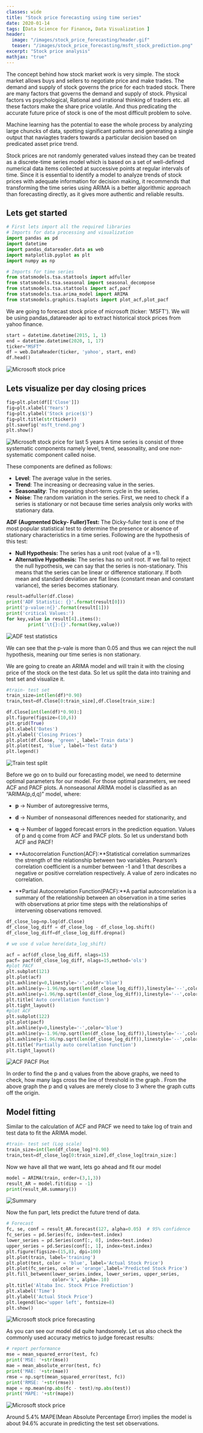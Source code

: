 ```yaml
---
classes: wide
title: "Stock price forecasting using time series"
date: 2020-01-14
tags: [Data Science for Finance, Data Visualization ]
header:
  image: "/images/stock_price_forecasting/header.gif"
  teaser: "/images/stock_price_forecasting/msft_stock_prediction.png"
excerpt: "Stock price analysis"
mathjax: "true"
---
```


The concept behind how stock market work is very simple. The stock market allows buys and sellers to negotiate price and make trades. The demand and supply of stock governs the price for each traded stock. There are many factors that governs the demand and supply of stock. Physical factors vs psychological, Rational and irrational thinking of traders etc. all these factors make the share price volatile. And thus predicating the accurate future price of stock is one of the most difficult problem to solve.

Machine learning has the potential to ease the whole process by analyzing large chuncks of data, spotting significant patterns and generating a single output that naviagtes traders towards a particular decision based on predicated asset price trend.

Stock prices are not randomly generated values instead they can be treated as a discrete-time series model which is based on a set of well-defined numerical data items collected at successive points at regular intervals of time. Since it is essential to identify a model to analyze trends of stock prices with adequate information for decision making, it recommends that transforming the time series using ARIMA is a better algorithmic approach than forecasting directly, as it gives more authentic and reliable results.

## Lets get started

```python
# First lets import all the required libraries
# Imports for data processing and visualization
import pandas as pd
import datetime
import pandas_datareader.data as web
import matplotlib.pyplot as plt
import numpy as np

# Imports for time series
from statsmodels.tsa.stattools import adfuller
from statsmodels.tsa.seasonal import seasonal_decompose
from statsmodels.tsa.stattools import acf,pacf
from statsmodels.tsa.arima_model import ARIMA
from statsmodels.graphics.tsaplots import plot_acf,plot_pacf
```
We are going to forecast stock price of microsoft (ticker: 'MSFT'). We will be using pandas_datareader api to extract historical stock prices from yahoo finance.

```python
start = datetime.datetime(2015, 1, 1)
end = datetime.datetime(2020, 1, 17)
ticker="MSFT"
df = web.DataReader(ticker, 'yahoo', start, end)
df.head()
```
<img src="{{ site.url }}{{ site.baseurl }}/images/stock_price_forecasting/msft_head.png" alt="Microsoft stock price">

## Lets visualize per day closing prices

```python
fig=plt.plot(df[['Close']])
fig=plt.xlabel('Years')
fig=plt.ylabel('Stock price($)')
fig=plt.title(str(ticker))
plt.savefig('msft_trend.png')
plt.show()
```
<img src="{{ site.url }}{{ site.baseurl }}/images/stock_price_forecasting/msft_trendline.png" alt="Microsoft stock price for last 5 years">
A time series is consist of three systematic components namely level, trend, seasonality, and one non-systematic component called noise.

These components are defined as follows:

- **Level**: The average value in the series.
- **Trend**: The increasing or decreasing value in the series.
- **Seasonality**: The repeating short-term cycle in the series.
- **Noise**: The random variation in the series.
First, we need to check if a series is stationary or not because time series analysis only works with stationary data.

**ADF (Augmented Dicky- Fuller)Test:**
The Dicky-fuller test is one of the most popular statistical test to determine the presence or absence of stationary characteristics in a time series. Following are the hypothesis of this test:

- **Null Hypothesis:** The series has a unit root (value of a =1).
- **Alternative Hypothesis:** The series has no unit root. If we fail to reject the null hypothesis, we can say that the series is non-stationary. This means that the series can be linear or difference stationary. If both mean and standard deviation are flat lines (constant mean and constant variance), the series becomes stationary.

```python
result=adfuller(df.Close)
print('ADF Statistic: {}'.format(result[0]))
print('p-value:n{}'.format(result[1]))
print('critical Values:')
for key,value in result[4].items():
        print('\t{}:{}'.format(key,value))
```
<img src="{{ site.url }}{{ site.baseurl }}/images/stock_price_forecasting/ADF_stats.png" alt="ADF test statistics">

We can see that the p-vale is more than 0.05 and thus we can reject the null hypothesis, meaning our time series is non stationary.


We are going to create an ARIMA model and will train it with the closing price of the stock on the test data. So let us split the data into training and test set and visualize it.

```python
#train- test set
train_size=int(len(df)*0.90)
train,test=df.Close[0:train_size],df.Close[train_size:]

df.Close[int(len(df)*0.90):]
plt.figure(figsize=(10,6))
plt.grid(True)
plt.xlabel('Dates')
plt.ylabel('Closing Prices')
plt.plot(df.Close, 'green', label='Train data')
plt.plot(test, 'blue', label='Test data')
plt.legend()
```

<img src="{{ site.url }}{{ site.baseurl }}/images/stock_price_forecasting/train_test_split.png" alt="Train test split">

Before we go on to build our forecasting model, we need to determine optimal parameters for our model. For those optimal parameters, we need ACF and PACF plots. A nonseasonal ARIMA model is classified as an “ARIMA(p,d,q)” model, where:

- **p** → Number of autoregressive terms,
- **d** → Number of nonseasonal differences needed for stationarity, and
- **q** → Number of lagged forecast errors in the prediction equation. Values of p and q come from ACF and PACF plots. So let us understand both ACF and PACF!

- **Autocorrelation Function(ACF):**Statistical correlation summarizes the strength of the relationship between two variables. Pearson’s correlation coefficient is a number between -1 and 1 that describes a negative or positive correlation respectively. A value of zero indicates no correlation.

- **Partial Autocorrelation Function(PACF):**A partial autocorrelation is a summary of the relationship between an observation in a time series with observations at prior time steps with the relationships of intervening observations removed.

```python
df_close_log=np.log(df.Close)
df_close_log_diff = df_close_log - df_close_log.shift()
df_close_log_diff=df_close_log_diff.dropna()

# we use d value here(data_log_shift)

acf = acf(df_close_log_diff, nlags=15)
pacf= pacf(df_close_log_diff, nlags=15,method='ols')
#plot PACF
plt.subplot(121)
plt.plot(acf) 
plt.axhline(y=0,linestyle='-',color='blue')
plt.axhline(y=-1.96/np.sqrt(len(df_close_log_diff)),linestyle='--',color='black')
plt.axhline(y=1.96/np.sqrt(len(df_close_log_diff)),linestyle='--',color='black')
plt.title('Auto corellation function')
plt.tight_layout()
#plot ACF
plt.subplot(122)
plt.plot(pacf) 
plt.axhline(y=0,linestyle='-',color='blue')
plt.axhline(y=-1.96/np.sqrt(len(df_close_log_diff)),linestyle='--',color='black')
plt.axhline(y=1.96/np.sqrt(len(df_close_log_diff)),linestyle='--',color='black')
plt.title('Partially auto corellation function')
plt.tight_layout()

```

<img src="{{ site.url }}{{ site.baseurl }}/images/stock_price_forecasting/acf_pacf.png" alt="ACF PACF Plot">

In order to find the p and q values from the above graphs, we need to check, how many lags cross the line of threshold in the graph . From the above graph the p and q values are merely close to 3 where the graph cutts off the origin. 

## Model fitting

Similar to the calculation of ACF and PACF we need to take log of train and test data to fit the ARIMA model.

```python
#train- test set (Log scale)
train_size=int(len(df_close_log)*0.90)
train,test=df_close_log[0:train_size],df_close_log[train_size:]
```
Now we have all that we want, lets go ahead and fit our model
```python
model = ARIMA(train, order=(3,1,3))
result_AR = model.fit(disp = -1)
print(result_AR.summary())
```
<img src="{{ site.url }}{{ site.baseurl }}/images/stock_price_forecasting/summary.png" alt="Summary">

Now the fun part, lets predict the future trend of data.

```python
# Forecast
fc, se, conf = result_AR.forecast(127, alpha=0.05)  # 95% confidence
fc_series = pd.Series(fc, index=test.index)
lower_series = pd.Series(conf[:, 0], index=test.index)
upper_series = pd.Series(conf[:, 1], index=test.index)
plt.figure(figsize=(15,8), dpi=100)
plt.plot(train, label='training')
plt.plot(test, color = 'blue', label='Actual Stock Price')
plt.plot(fc_series, color = 'orange',label='Predicted Stock Price')
plt.fill_between(lower_series.index, lower_series, upper_series, 
                 color='k', alpha=.10)
plt.title('Altaba Inc. Stock Price Prediction')
plt.xlabel('Time')
plt.ylabel('Actual Stock Price')
plt.legend(loc='upper left', fontsize=8)
plt.show()
```

<img src="{{ site.url }}{{ site.baseurl }}/images/stock_price_forecasting/msft_stock_prediction.png" alt="Microsoft stock price forecasting">

As you can see our model did quite handsomely. Let us also check the commonly used accuracy metrics to judge forecast results:

```python
# report performance
mse = mean_squared_error(test, fc)
print('MSE: '+str(mse))
mae = mean_absolute_error(test, fc)
print('MAE: '+str(mae))
rmse = np.sqrt(mean_squared_error(test, fc))
print('RMSE: '+str(rmse))
mape = np.mean(np.abs(fc - test)/np.abs(test))
print('MAPE: '+str(mape))

```
<img src="{{ site.url }}{{ site.baseurl }}/images/stock_price_forecasting/result_chart.png" alt="Microsoft stock price">

Around 5.4% MAPE(Mean Absolute Percentage Error) implies the model is about 94.6% accurate in predicting the test set observations.